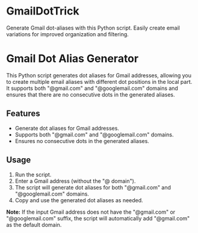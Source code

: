 # GmailDotTrick
Generate Gmail dot-aliases with this Python script. Easily create email variations for improved organization and filtering.


# Gmail Dot Alias Generator

This Python script generates dot aliases for Gmail addresses, allowing you to create multiple email aliases with different dot positions in the local part. It supports both "@gmail.com" and "@googlemail.com" domains and ensures that there are no consecutive dots in the generated aliases.

## Features

- Generate dot aliases for Gmail addresses.
- Supports both "@gmail.com" and "@googlemail.com" domains.
- Ensures no consecutive dots in the generated aliases.

## Usage

1. Run the script.
2. Enter a Gmail address (without the "@ domain").
3. The script will generate dot aliases for both "@gmail.com" and "@googlemail.com" domains.
4. Copy and use the generated dot aliases as needed.

**Note:** If the input Gmail address does not have the "@gmail.com" or "@googlemail.com" suffix, the script will automatically add "@gmail.com" as the default domain.
